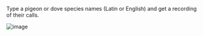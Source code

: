 Type a pigeon or dove species names (Latin or English) and get a recording of their calls.

![image](https://github.com/PolishCrow23/bird-api/assets/139121607/f006ed70-ff69-4e32-8f60-09d30afbd878)
